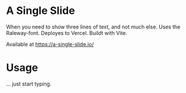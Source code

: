 # A Single Slide
When you need to show three lines of text, and not much else.
Uses the Raleway-font. Deployes to Vercel. Buildt with Vite.

Available at https://a-single-slide.io/

# Usage
... just start typing.
